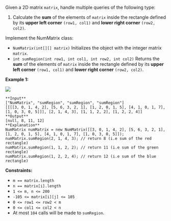Given a 2D matrix `matrix`, handle multiple queries of the following type:

  1. Calculate the **sum** of the elements of `matrix` inside the rectangle defined by its **upper left corner** `(row1, col1)` and **lower right corner** `(row2, col2)`.

Implement the NumMatrix class:

  * `NumMatrix(int[][] matrix)` Initializes the object with the integer matrix `matrix`.
  * `int sumRegion(int row1, int col1, int row2, int col2)` Returns the **sum** of the elements of `matrix` inside the rectangle defined by its **upper left corner** `(row1, col1)` and **lower right corner** `(row2, col2)`.



**Example 1:**

![](https://assets.leetcode.com/uploads/2021/03/14/sum-grid.jpg)

    
    
    **Input**
    ["NumMatrix", "sumRegion", "sumRegion", "sumRegion"]
    [[[[3, 0, 1, 4, 2], [5, 6, 3, 2, 1], [1, 2, 0, 1, 5], [4, 1, 0, 1, 7], [1, 0, 3, 0, 5]]], [2, 1, 4, 3], [1, 1, 2, 2], [1, 2, 2, 4]]
    **Output**
    [null, 8, 11, 12]
    **Explanation**
    NumMatrix numMatrix = new NumMatrix([[3, 0, 1, 4, 2], [5, 6, 3, 2, 1], [1, 2, 0, 1, 5], [4, 1, 0, 1, 7], [1, 0, 3, 0, 5]]);
    numMatrix.sumRegion(2, 1, 4, 3); // return 8 (i.e sum of the red rectangle)
    numMatrix.sumRegion(1, 1, 2, 2); // return 11 (i.e sum of the green rectangle)
    numMatrix.sumRegion(1, 2, 2, 4); // return 12 (i.e sum of the blue rectangle)
    



**Constraints:**

  * `m == matrix.length`
  * `n == matrix[i].length`
  * `1 <= m, n <= 200`
  * `-105 <= matrix[i][j] <= 105`
  * `0 <= row1 <= row2 < m`
  * `0 <= col1 <= col2 < n`
  * At most `104` calls will be made to `sumRegion`.

